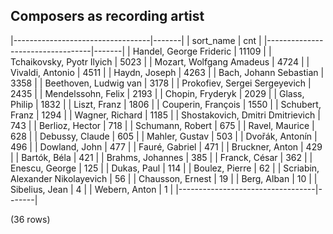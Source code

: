 ## Composers as recording artist

|----------------------------------|-------|
|            sort_name             |  cnt  |
|----------------------------------|-------|
| Handel, George Frideric          | 11109 |
| Tchaikovsky, Pyotr Ilyich        |  5023 |
| Mozart, Wolfgang Amadeus         |  4724 |
| Vivaldi, Antonio                 |  4511 |
| Haydn, Joseph                    |  4263 |
| Bach, Johann Sebastian           |  3358 |
| Beethoven, Ludwig van            |  3178 |
| Prokofiev, Sergei Sergeyevich    |  2435 |
| Mendelssohn, Felix               |  2193 |
| Chopin, Fryderyk                 |  2029 |
| Glass, Philip                    |  1832 |
| Liszt, Franz                     |  1806 |
| Couperin, François               |  1550 |
| Schubert, Franz                  |  1294 |
| Wagner, Richard                  |  1185 |
| Shostakovich, Dmitri Dmitrievich |   743 |
| Berlioz, Hector                  |   718 |
| Schumann, Robert                 |   675 |
| Ravel, Maurice                   |   628 |
| Debussy, Claude                  |   605 |
| Mahler, Gustav                   |   503 |
| Dvořák, Antonín                  |   496 |
| Dowland, John                    |   477 |
| Fauré, Gabriel                   |   471 |
| Bruckner, Anton                  |   429 |
| Bartók, Béla                     |   421 |
| Brahms, Johannes                 |   385 |
| Franck, César                    |   362 |
| Enescu, George                   |   125 |
| Dukas, Paul                      |   114 |
| Boulez, Pierre                   |    62 |
| Scriabin, Alexander Nikolayevich |    56 |
| Chausson, Ernest                 |    19 |
| Berg, Alban                      |    10 |
| Sibelius, Jean                   |     4 |
| Webern, Anton                    |     1 |
|----------------------------------|-------|

(36 rows)

